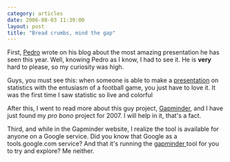 ```yaml
---
category: articles
date: 2006-08-03 11:39:00
layout: post
title: "Bread crumbs, mind the gap"
---
```


<p>First, <a href="http://pedrofigueiredo.org">Pedro</a> wrote on his blog about the most amazing presentation he has seen this year. Well, knowing Pedro as I know, I had to see it. He is <b>very</b> hard to please, so my curiosity was high.</p><p>Guys, you must see this: when someone is able to make a <a href="http://tedblog.typepad.com/tedblog/2006/06/hans_rosling_on.html#">presentation</a> on statistics with the entusiasm of a football game, you just have to love it. It was the first time I saw statistic so live and colorful</p><p>After this, I went to read more about this guy project, <a href="http://gapminder.org/">Gapminder</a>, and I have just found my <i>pro bono</i> project for 2007. I will help in it, that's a fact.</p><p>Third, and while in the Gapminder website, I realize the tool is available for anyone on a Google service. Did you know that Google as a tools.google.com service? And that it's running the <a href="http://tools.google.com/gapminder/">gapminder </a> tool for you to try and explore? Me neither.</p>
